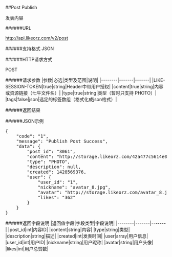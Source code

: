 ##Post Publish发表内容######URLhttp://api.likeorz.com/v2/post######支持格式JSON######HTTP请求方式POST######请求参数|参数|必选|类型及范围|说明|
|--------|-------|-------|
|LIKE-SESSION-TOKEN|true|string|Header中带用户授权|
|content|true|string|内容或资源链接（七牛文件名）|
|type|true|string|类型（暂时只支持 PHOTO）|
|tags|false|json|选定的标签数组（格式化成json格式）|
######返回结果######JSON示例<pre>{
    "code": "1", 
    "message": "Publish Post Success", 
    "data": {
        "post_id": "3061", 
        "content": "http://storage.likeorz.com/42a477c5614e0fed_1427805894_w_428_h_640_181.jpg", 
        "type": "PHOTO", 
        "description": null, 
        "created": 1428569376, 
        "user": {
            "user_id": "1", 
            "nickname": "avatar_8.jpg", 
            "avatar": "http://storage.likeorz.com/avatar_8.jpg", 
            "likes": "362"
        }
    }
}
</pre>######返回字段说明|返回值字段|字段类型|字段说明|
|--------|-------|-------|
|post_id|int|内容ID|
|content|string|内容|
|type|string|类型|
|description|string|描述|
|created|int|发表时间|
|user|array|用户信息|
|user_id|int|用户ID|
|nickname|string|用户昵称|
|avatar|string|用户头像|
|likes|int|用户总赞数|